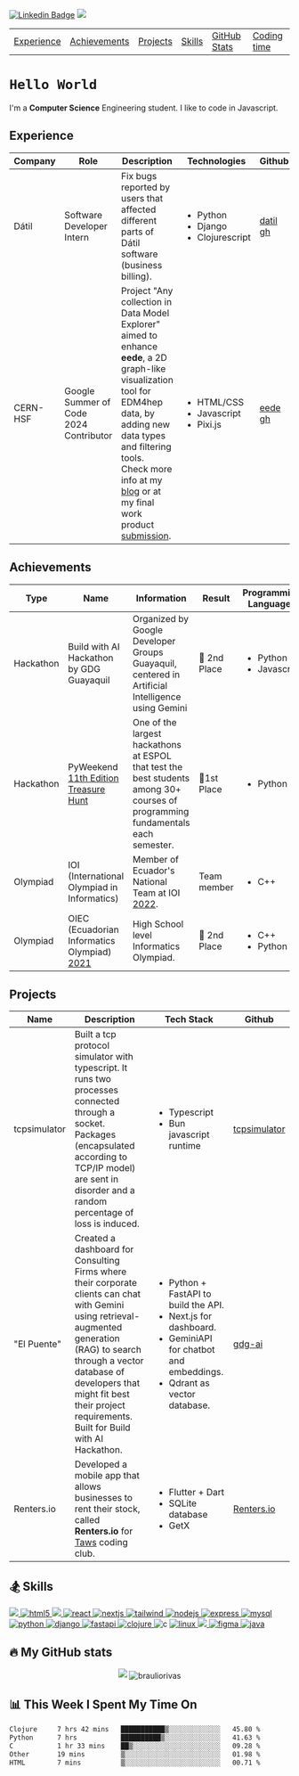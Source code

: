 [![Linkedin Badge](https://img.shields.io/badge/-LinkedIn-0e76a8?style=flat-square&logo=Linkedin&logoColor=white)](https://www.linkedin.com/in/braulio-rivas-abad/)
![](https://komarev.com/ghpvc/?username=brauliorivas&color=green)

<div align="center">
  <table>
    <tr>
      <td><a href="#experience">Experience</a></td>
      <td><a href="#achievements">Achievements</a></td>
      <td><a href="#projects">Projects</a></td>
      <td><a href="#-skills">Skills</a></td>
      <td><a href="#-my-github-stats">GitHub Stats</a></td>
      <td><a href="#-this-week-i-spent-my-time-on">Coding time</a></td>
    </tr>
  </table>
</div>

# `Hello World`

I'm a **Computer Science** Engineering student. I like to code in Javascript.

## Experience

| Company  | Role                                   | Description                                                                                                                                                                                                                                                                     | Technologies                  | Github                                     | Link                                              |
| -------- | -------------------------------------- | ------------------------------------------------------------------------------------------------------------------------------------------------------------------------------------------------------------------------------------------------------------------------------- | ----------------------------- | ------------------------------------------ | ------------------------------------------------- |
| Dátil | Software Developer Intern | Fix bugs reported by users that affected different parts of Dátil software (business billing).  | <ul><li>Python</li><li>Django</li><li>Clojurescript</li></ul> | [datil gh](https://github.com/datil/) | [datil](https://datil.com/)
| CERN-HSF | Google Summer of Code 2024 Contributor | Project "Any collection in Data Model Explorer" aimed to enhance **eede**, a 2D graph-like visualization tool for EDM4hep data, by adding new data types and filtering tools. Check more info at my [blog](https://hepsoftwarefoundation.org/gsoc/blogs/2024/blog_Key4hep_BraulioRivas.html) or at my final work product [submission](https://gist.github.com/brauliorivas/f1a4cb5dc84ee63182b8525ae0f581c5). | <ul><li>HTML/CSS</li><li>Javascript</li><li>Pixi.js</li></ul> | [eede gh](https://github.com/key4hep/eede) | [eede](https://key4hep.github.io/eede/index.html) |

## Achievements

| Type      | Name                                                                                                         | Information                                                                                                                     | Result       | Programming Languages |
| --------- | ------------------------------------------------------------------------------------------------------------ | ------------------------------------------------------------------------------------------------------------------------------- | ------------ | --------------------------------- |
| Hackathon | Build with AI Hackathon by GDG Guayaquil                                                                     | Organized by Google Developer Groups Guayaquil, centered in Artificial Intelligence using Gemini                                      | 🥈 2nd Place | <ul><li>Python</li><li>Javascript</li></ul>                |
| Hackathon | PyWeekend [11th Edition Treasure Hunt](https://www.instagram.com/p/CnX4-Scrq79/?utm_source=ig_web_copy_link) | One of the largest hackathons at ESPOL that test the best students among 30+ courses of programming fundamentals each semester. | 🥇1st Place  | <ul><li>Python</li></ul>                            |
| Olympiad | IOI (International Olympiad in Informatics) | Member of Ecuador's National Team at IOI [2022](https://stats.ioinformatics.org/delegations/ECU/2022).| Team member |<ul><li>C++</li> </ul>  | 
| Olympiad | OIEC (Ecuadorian Informatics Olympiad) [2021](https://oiec-inf.org/ganadores-oni2021/) | High School level Informatics Olympiad. | 🥈 2nd Place | <ul><li>C++</li><li>Python</li></ul>

## Projects

| Name         | Description                                                                                                                                                                                                                                   | Tech Stack                                                                                                                                                                                                                                                                                | Github                                                        |
| ------------ | --------------------------------------------------------------------------------------------------------------------------------------------------------------------------------------------------------------------------------------------- | ----------------------------------------------------------------------------------------------------------------------------------------------------------------------------------------------------------------------------------------------------------------------------------------- | ------------------------------------------------------------- |
| tcpsimulator | Built a tcp protocol simulator with typescript. It runs two processes connected through a socket. Packages (encapsulated according to TCP/IP model) are sent in disorder and a random percentage of loss is induced. | <ul><li>Typescript</li><li> Bun javascript runtime</li></ul>                                                                                                                                                         | [tcpsimulator](https://github.com/EspolNetworks/tcpsimulator) |
| "El Puente"  | Created a dashboard for Consulting Firms where their corporate clients can chat with Gemini using retrieval-augmented generation (RAG) to search through a vector database of developers that might fit best their project requirements. Built for Build with AI Hackathon.                                | <ul><li>Python + FastAPI to build the API.</li><li>Next.js for dashboard.</li><li>GeminiAPI for chatbot and embeddings.</li><li>Qdrant as vector database.</li> </ul> | [gdg-ai](https://github.com/brauliorivas/gdg-ai/)             |
| Renters.io   | Developed a mobile app that allows businesses to rent their stock, called **Renters.io** for [Taws](https://taws.espol.edu.ec/) coding club.                                                                                      | <ul><li>Flutter + Dart</li><li>SQLite database</li><li>GetX</li></ul>                                                                                                                             | [Renters.io](https://github.com/caloja1014/renters_io_taws)   |

## 🏂 Skills

<p align="left"> 
  <a href="https://developer.mozilla.org/en-US/docs/Web/JavaScript" target="_blank" rel="noreferrer">
    <img src="https://img.shields.io/badge/JavaScript-323330?style=for-the-badge&logo=javascript&logoColor=F7DF1E" />
  </a>
  <a href="https://www.w3.org/html/" target="_blank" rel="noreferrer">
    <img src="https://img.shields.io/badge/HTML5-E34F26?style=for-the-badge&logo=html5&logoColor=white" alt="html5" /> 
  </a>
  <a href="https://www.w3schools.com/css/" target="_blank" rel="noreferrer">
    <img src="https://img.shields.io/badge/CSS3-1572B6?style=for-the-badge&logo=css3&logoColor=white" />
  </a>
  <a href="https://react.dev/" target="_blank" rel="noreferrer">
    <img src="https://img.shields.io/badge/React-20232A?style=for-the-badge&logo=react&logoColor=61DAFB" alt="react" /> 
  </a> 
  <a href="https://nextjs.org/" target="_blank" rel="noreferrer"> 
    <img src="https://img.shields.io/badge/next%20js-000000?style=for-the-badge&logo=nextdotjs&logoColor=white" alt="nextjs" />
  </a> 
  <a href="https://tailwindcss.com/" target="_blank" rel="noreferrer">
    <img src="https://img.shields.io/badge/Tailwind_CSS-38B2AC?style=for-the-badge&logo=tailwind-css&logoColor=white" alt="tailwind" />
  </a> 
  <a href="https://nodejs.org" target="_blank" rel="noreferrer">
    <img src="https://img.shields.io/badge/Node%20js-339933?style=for-the-badge&logo=nodedotjs&logoColor=white" alt="nodejs" />
  </a> 
  <a href="https://expressjs.com/" target="_blank" rel="noreferrer">              
    <img src="https://img.shields.io/badge/Express%20js-000000?style=for-the-badge&logo=express&logoColor=white" alt="express" />
  </a>
  <a href="https://www.mysql.com/" target="_blank" rel="noreferrer"> 
    <img src="https://img.shields.io/badge/MySQL-005C84?style=for-the-badge&logo=mysql&logoColor=white" alt="mysql" />
  </a>
  <a href="https://www.python.org" target="_blank" rel="noreferrer">
    <img src="https://img.shields.io/badge/Python-FFD43B?style=for-the-badge&logo=python&logoColor=blue" alt="python" /> 
  </a>
  <a href="https://www.djangoproject.com/" target="_blank" rel="noreferrer">
    <img src="https://img.shields.io/badge/Django-%23092E20?style=for-the-badge&logo=django&logoColor=white" alt="django"/>
  </a>
  <a href="https://fastapi.tiangolo.com/" target="_blank" rel="noreferrer">
    <img src="https://img.shields.io/badge/fastapi-109989?style=for-the-badge&logo=FASTAPI&logoColor=white" alt="fastapi" />
  </a>
  <a href="https://clojure.org/index" target="_blank" rel="noreferrer">
    <img src="https://img.shields.io/badge/Clojure-5881D8?style=for-the-badge&logo=clojure&logoColor=fff" alt="clojure" />
  </a>
  <img src="https://img.shields.io/badge/C-00599C?style=for-the-badge&logo=c&logoColor=white" alt="c" />
  <a href="https://github.com/torvalds/linux" target="_blank" rel="noreferrer">          
    <img src="https://img.shields.io/badge/Linux-FCC624?style=for-the-badge&logo=linux&logoColor=black" alt="linux" />
  </a>
  <a href="https://www.freebsd.org/" target="_blank" rel="noreferrer">
    <img src="https://img.shields.io/badge/FreeBSD-AB2B28?style=for-the-badge&logo=freebsd&logoColor=fff" />
  </a>
  <a href="https://www.figma.com/" target="_blank" rel="noreferrer">
    <img src="https://img.shields.io/badge/Figma-F24E1E?style=for-the-badge&logo=figma&logoColor=white" alt="figma" />
  </a>
  <a href="https://www.java.com/es/" target="_blank" rel="noreferrer">
    <img src="https://img.shields.io/badge/java-%23ED8B00.svg?style=for-the-badge&logo=openjdk&logoColor=white" alt="java" />
  </a>
</p>

## 🔥 My GitHub stats

<p align="center">
  <img src="https://github-readme-stats.vercel.app/api?username=brauliorivas&theme=tokyonight" />
  <img align="center" src="https://github-readme-streak-stats.herokuapp.com/?user=brauliorivas&theme=dark&background=0d1117&date_format=M%20j%5B%2C%20Y%5D" alt="brauliorivas" />
</p>

## 📊 This Week I Spent My Time On

<!--START_SECTION:waka-->

```txt
Clojure     7 hrs 42 mins   ███████████▒░░░░░░░░░░░░░   45.80 %
Python      7 hrs           ██████████▒░░░░░░░░░░░░░░   41.63 %
C           1 hr 33 mins    ██▒░░░░░░░░░░░░░░░░░░░░░░   09.28 %
Other       19 mins         ▒░░░░░░░░░░░░░░░░░░░░░░░░   01.98 %
HTML        7 mins          ▒░░░░░░░░░░░░░░░░░░░░░░░░   00.71 %
```

<!--END_SECTION:waka-->
